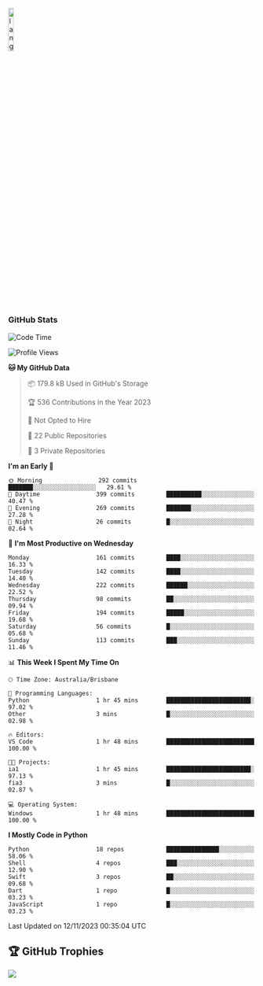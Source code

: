 <p align="left"><img width=15%" src="https://github.com/alansmathew/alansmathew/raw/master/lang.gif" alt="lang image here" /></p>

# <h3 align="left">GitHub Stats</h3>

<!--START_SECTION:waka-->
![Code Time](http://img.shields.io/badge/Code%20Time-319%20hrs%2039%20mins-blue)

![Profile Views](http://img.shields.io/badge/Profile%20Views-0-blue)

**🐱 My GitHub Data** 

> 📦 179.8 kB Used in GitHub's Storage 
 > 
> 🏆 536 Contributions in the Year 2023
 > 
> 🚫 Not Opted to Hire
 > 
> 📜 22 Public Repositories 
 > 
> 🔑 3 Private Repositories 
 > 
**I'm an Early 🐤** 

```text
🌞 Morning                292 commits         ███████░░░░░░░░░░░░░░░░░░   29.61 % 
🌆 Daytime                399 commits         ██████████░░░░░░░░░░░░░░░   40.47 % 
🌃 Evening                269 commits         ███████░░░░░░░░░░░░░░░░░░   27.28 % 
🌙 Night                  26 commits          █░░░░░░░░░░░░░░░░░░░░░░░░   02.64 % 
```
📅 **I'm Most Productive on Wednesday** 

```text
Monday                   161 commits         ████░░░░░░░░░░░░░░░░░░░░░   16.33 % 
Tuesday                  142 commits         ████░░░░░░░░░░░░░░░░░░░░░   14.40 % 
Wednesday                222 commits         ██████░░░░░░░░░░░░░░░░░░░   22.52 % 
Thursday                 98 commits          ██░░░░░░░░░░░░░░░░░░░░░░░   09.94 % 
Friday                   194 commits         █████░░░░░░░░░░░░░░░░░░░░   19.68 % 
Saturday                 56 commits          █░░░░░░░░░░░░░░░░░░░░░░░░   05.68 % 
Sunday                   113 commits         ███░░░░░░░░░░░░░░░░░░░░░░   11.46 % 
```


📊 **This Week I Spent My Time On** 

```text
🕑︎ Time Zone: Australia/Brisbane

💬 Programming Languages: 
Python                   1 hr 45 mins        ████████████████████████░   97.02 % 
Other                    3 mins              █░░░░░░░░░░░░░░░░░░░░░░░░   02.98 % 

🔥 Editors: 
VS Code                  1 hr 48 mins        █████████████████████████   100.00 % 

🐱‍💻 Projects: 
ia1                      1 hr 45 mins        ████████████████████████░   97.13 % 
fia3                     3 mins              █░░░░░░░░░░░░░░░░░░░░░░░░   02.87 % 

💻 Operating System: 
Windows                  1 hr 48 mins        █████████████████████████   100.00 % 
```

**I Mostly Code in Python** 

```text
Python                   18 repos            ███████████████░░░░░░░░░░   58.06 % 
Shell                    4 repos             ███░░░░░░░░░░░░░░░░░░░░░░   12.90 % 
Swift                    3 repos             ██░░░░░░░░░░░░░░░░░░░░░░░   09.68 % 
Dart                     1 repo              █░░░░░░░░░░░░░░░░░░░░░░░░   03.23 % 
JavaScript               1 repo              █░░░░░░░░░░░░░░░░░░░░░░░░   03.23 % 
```




 Last Updated on 12/11/2023 00:35:04 UTC
<!--END_SECTION:waka-->

## 🏆 GitHub Trophies

![](https://github-profile-trophy.vercel.app/?username=samh06&theme=discord&no-frame=true&no-bg=false&margin-w=4)

